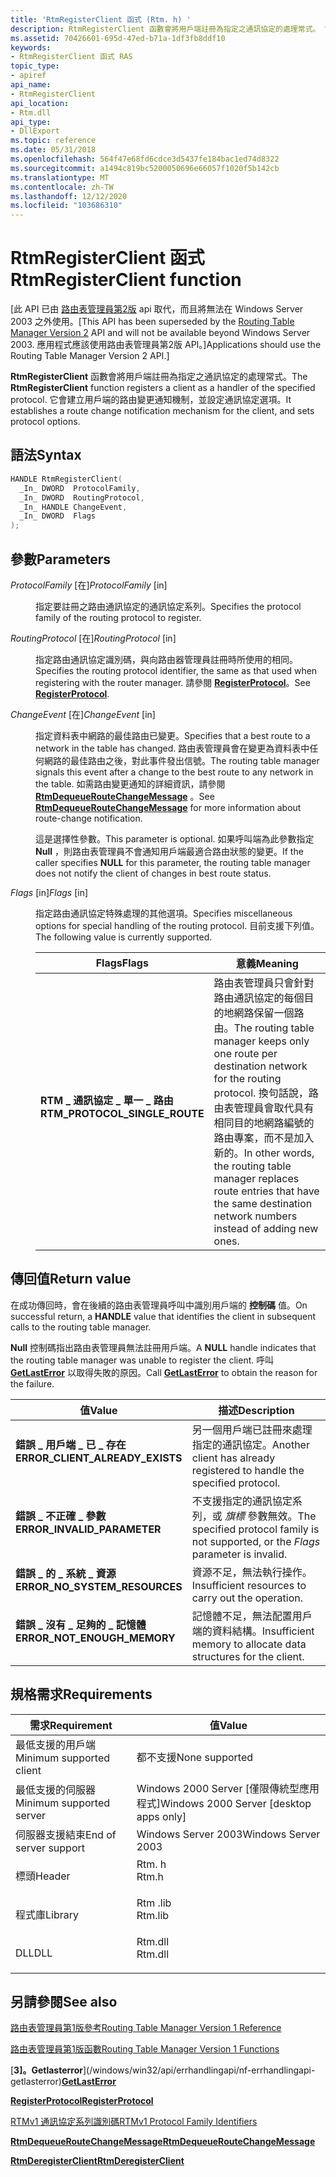 ```yaml
---
title: 'RtmRegisterClient 函式 (Rtm. h) '
description: RtmRegisterClient 函數會將用戶端註冊為指定之通訊協定的處理常式。 它會建立用戶端的路由變更通知機制，並設定通訊協定選項。
ms.assetid: 70426601-695d-47ed-b71a-1df3fb8ddf10
keywords:
- RtmRegisterClient 函式 RAS
topic_type:
- apiref
api_name:
- RtmRegisterClient
api_location:
- Rtm.dll
api_type:
- DllExport
ms.topic: reference
ms.date: 05/31/2018
ms.openlocfilehash: 564f47e68fd6cdce3d5437fe184bac1ed74d8322
ms.sourcegitcommit: a1494c819bc5200050696e66057f1020f5b142cb
ms.translationtype: MT
ms.contentlocale: zh-TW
ms.lasthandoff: 12/12/2020
ms.locfileid: "103686310"
---
```

# <a name="rtmregisterclient-function"></a><span data-ttu-id="41c59-105">RtmRegisterClient 函式</span><span class="sxs-lookup"><span data-stu-id="41c59-105">RtmRegisterClient function</span></span>

<span data-ttu-id="41c59-106">\[此 API 已由 [路由表管理員第2版](about-routing-table-manager-version-2.md) api 取代，而且將無法在 Windows Server 2003 之外使用。</span><span class="sxs-lookup"><span data-stu-id="41c59-106">\[This API has been superseded by the [Routing Table Manager Version 2](about-routing-table-manager-version-2.md) API and will not be available beyond Windows Server 2003.</span></span> <span data-ttu-id="41c59-107">應用程式應該使用路由表管理員第2版 API。\]</span><span class="sxs-lookup"><span data-stu-id="41c59-107">Applications should use the Routing Table Manager Version 2 API.\]</span></span>

<span data-ttu-id="41c59-108">**RtmRegisterClient** 函數會將用戶端註冊為指定之通訊協定的處理常式。</span><span class="sxs-lookup"><span data-stu-id="41c59-108">The **RtmRegisterClient** function registers a client as a handler of the specified protocol.</span></span> <span data-ttu-id="41c59-109">它會建立用戶端的路由變更通知機制，並設定通訊協定選項。</span><span class="sxs-lookup"><span data-stu-id="41c59-109">It establishes a route change notification mechanism for the client, and sets protocol options.</span></span>

## <a name="syntax"></a><span data-ttu-id="41c59-110">語法</span><span class="sxs-lookup"><span data-stu-id="41c59-110">Syntax</span></span>


```C++
HANDLE RtmRegisterClient(
  _In_ DWORD  ProtocolFamily,
  _In_ DWORD  RoutingProtocol,
  _In_ HANDLE ChangeEvent,
  _In_ DWORD  Flags
);
```



## <a name="parameters"></a><span data-ttu-id="41c59-111">參數</span><span class="sxs-lookup"><span data-stu-id="41c59-111">Parameters</span></span>

<dl> <dt>

<span data-ttu-id="41c59-112">*ProtocolFamily* \[在\]</span><span class="sxs-lookup"><span data-stu-id="41c59-112">*ProtocolFamily* \[in\]</span></span>
</dt> <dd>

<span data-ttu-id="41c59-113">指定要註冊之路由通訊協定的通訊協定系列。</span><span class="sxs-lookup"><span data-stu-id="41c59-113">Specifies the protocol family of the routing protocol to register.</span></span>

</dd> <dt>

<span data-ttu-id="41c59-114">*RoutingProtocol* \[在\]</span><span class="sxs-lookup"><span data-stu-id="41c59-114">*RoutingProtocol* \[in\]</span></span>
</dt> <dd>

<span data-ttu-id="41c59-115">指定路由通訊協定識別碼，與向路由器管理員註冊時所使用的相同。</span><span class="sxs-lookup"><span data-stu-id="41c59-115">Specifies the routing protocol identifier, the same as that used when registering with the router manager.</span></span> <span data-ttu-id="41c59-116">請參閱 [**RegisterProtocol**](/windows/desktop/api/Routprot/nc-routprot-pregister_protocol)。</span><span class="sxs-lookup"><span data-stu-id="41c59-116">See [**RegisterProtocol**](/windows/desktop/api/Routprot/nc-routprot-pregister_protocol).</span></span>

</dd> <dt>

<span data-ttu-id="41c59-117">*ChangeEvent* \[在\]</span><span class="sxs-lookup"><span data-stu-id="41c59-117">*ChangeEvent* \[in\]</span></span>
</dt> <dd>

<span data-ttu-id="41c59-118">指定資料表中網路的最佳路由已變更。</span><span class="sxs-lookup"><span data-stu-id="41c59-118">Specifies that a best route to a network in the table has changed.</span></span> <span data-ttu-id="41c59-119">路由表管理員會在變更為資料表中任何網路的最佳路由之後，對此事件發出信號。</span><span class="sxs-lookup"><span data-stu-id="41c59-119">The routing table manager signals this event after a change to the best route to any network in the table.</span></span> <span data-ttu-id="41c59-120">如需路由變更通知的詳細資訊，請參閱 [**RtmDequeueRouteChangeMessage**](rtmdequeueroutechangemessage.md) 。</span><span class="sxs-lookup"><span data-stu-id="41c59-120">See [**RtmDequeueRouteChangeMessage**](rtmdequeueroutechangemessage.md) for more information about route-change notification.</span></span>

<span data-ttu-id="41c59-121">這是選擇性參數。</span><span class="sxs-lookup"><span data-stu-id="41c59-121">This parameter is optional.</span></span> <span data-ttu-id="41c59-122">如果呼叫端為此參數指定 **Null** ，則路由表管理員不會通知用戶端最適合路由狀態的變更。</span><span class="sxs-lookup"><span data-stu-id="41c59-122">If the caller specifies **NULL** for this parameter, the routing table manager does not notify the client of changes in best route status.</span></span>

</dd> <dt>

<span data-ttu-id="41c59-123">*Flags* \[in\]</span><span class="sxs-lookup"><span data-stu-id="41c59-123">*Flags* \[in\]</span></span>
</dt> <dd>

<span data-ttu-id="41c59-124">指定路由通訊協定特殊處理的其他選項。</span><span class="sxs-lookup"><span data-stu-id="41c59-124">Specifies miscellaneous options for special handling of the routing protocol.</span></span> <span data-ttu-id="41c59-125">目前支援下列值。</span><span class="sxs-lookup"><span data-stu-id="41c59-125">The following value is currently supported.</span></span>



| <span data-ttu-id="41c59-126">Flags</span><span class="sxs-lookup"><span data-stu-id="41c59-126">Flags</span></span>                                                                                                                                                                                               | <span data-ttu-id="41c59-127">意義</span><span class="sxs-lookup"><span data-stu-id="41c59-127">Meaning</span></span>                                                                                                                                                                                                                                                 |
|-----------------------------------------------------------------------------------------------------------------------------------------------------------------------------------------------------|---------------------------------------------------------------------------------------------------------------------------------------------------------------------------------------------------------------------------------------------------------|
| <span id="RTM_PROTOCOL_SINGLE_ROUTE"></span><span id="rtm_protocol_single_route"></span><dl> <span data-ttu-id="41c59-128"><dt>**RTM \_ 通訊協定 \_ 單一 \_ 路由**</dt></span><span class="sxs-lookup"><span data-stu-id="41c59-128"><dt>**RTM\_PROTOCOL\_SINGLE\_ROUTE**</dt></span></span> </dl> | <span data-ttu-id="41c59-129">路由表管理員只會針對路由通訊協定的每個目的地網路保留一個路由。</span><span class="sxs-lookup"><span data-stu-id="41c59-129">The routing table manager keeps only one route per destination network for the routing protocol.</span></span> <span data-ttu-id="41c59-130">換句話說，路由表管理員會取代具有相同目的地網路編號的路由專案，而不是加入新的。</span><span class="sxs-lookup"><span data-stu-id="41c59-130">In other words, the routing table manager replaces route entries that have the same destination network numbers instead of adding new ones.</span></span><br/> |



 

</dd> </dl>

## <a name="return-value"></a><span data-ttu-id="41c59-131">傳回值</span><span class="sxs-lookup"><span data-stu-id="41c59-131">Return value</span></span>

<span data-ttu-id="41c59-132">在成功傳回時，會在後續的路由表管理員呼叫中識別用戶端的 **控制碼** 值。</span><span class="sxs-lookup"><span data-stu-id="41c59-132">On successful return, a **HANDLE** value that identifies the client in subsequent calls to the routing table manager.</span></span>

<span data-ttu-id="41c59-133">**Null** 控制碼指出路由表管理員無法註冊用戶端。</span><span class="sxs-lookup"><span data-stu-id="41c59-133">A **NULL** handle indicates that the routing table manager was unable to register the client.</span></span> <span data-ttu-id="41c59-134">呼叫 [**GetLastError**](/windows/win32/api/errhandlingapi/nf-errhandlingapi-getlasterror) 以取得失敗的原因。</span><span class="sxs-lookup"><span data-stu-id="41c59-134">Call [**GetLastError**](/windows/win32/api/errhandlingapi/nf-errhandlingapi-getlasterror) to obtain the reason for the failure.</span></span>



| <span data-ttu-id="41c59-135">值</span><span class="sxs-lookup"><span data-stu-id="41c59-135">Value</span></span>                                                                                                         | <span data-ttu-id="41c59-136">描述</span><span class="sxs-lookup"><span data-stu-id="41c59-136">Description</span></span>                                                                                     |
|---------------------------------------------------------------------------------------------------------------|-------------------------------------------------------------------------------------------------|
| <dl> <span data-ttu-id="41c59-137"><dt>**錯誤 \_ 用戶端 \_ 已 \_ 存在**</dt></span><span class="sxs-lookup"><span data-stu-id="41c59-137"><dt>**ERROR\_CLIENT\_ALREADY\_EXISTS**</dt></span></span> </dl> | <span data-ttu-id="41c59-138">另一個用戶端已註冊來處理指定的通訊協定。</span><span class="sxs-lookup"><span data-stu-id="41c59-138">Another client has already registered to handle the specified protocol.</span></span><br/>              |
| <dl> <span data-ttu-id="41c59-139"><dt>**錯誤 \_ 不正確 \_ 參數**</dt></span><span class="sxs-lookup"><span data-stu-id="41c59-139"><dt>**ERROR\_INVALID\_PARAMETER**</dt></span></span> </dl>      | <span data-ttu-id="41c59-140">不支援指定的通訊協定系列，或 *旗標* 參數無效。</span><span class="sxs-lookup"><span data-stu-id="41c59-140">The specified protocol family is not supported, or the *Flags* parameter is invalid.</span></span><br/> |
| <dl> <span data-ttu-id="41c59-141"><dt>**錯誤 \_ 的 \_ 系統 \_ 資源**</dt></span><span class="sxs-lookup"><span data-stu-id="41c59-141"><dt>**ERROR\_NO\_SYSTEM\_RESOURCES**</dt></span></span> </dl>   | <span data-ttu-id="41c59-142">資源不足，無法執行操作。</span><span class="sxs-lookup"><span data-stu-id="41c59-142">Insufficient resources to carry out the operation.</span></span><br/>                                   |
| <dl> <span data-ttu-id="41c59-143"><dt>**錯誤 \_ 沒有 \_ 足夠的 \_ 記憶體**</dt></span><span class="sxs-lookup"><span data-stu-id="41c59-143"><dt>**ERROR\_NOT\_ENOUGH\_MEMORY**</dt></span></span> </dl>     | <span data-ttu-id="41c59-144">記憶體不足，無法配置用戶端的資料結構。</span><span class="sxs-lookup"><span data-stu-id="41c59-144">Insufficient memory to allocate data structures for the client.</span></span><br/>                      |



 

## <a name="requirements"></a><span data-ttu-id="41c59-145">規格需求</span><span class="sxs-lookup"><span data-stu-id="41c59-145">Requirements</span></span>



| <span data-ttu-id="41c59-146">需求</span><span class="sxs-lookup"><span data-stu-id="41c59-146">Requirement</span></span> | <span data-ttu-id="41c59-147">值</span><span class="sxs-lookup"><span data-stu-id="41c59-147">Value</span></span> |
|-------------------------------------|------------------------------------------------------------------------------------|
| <span data-ttu-id="41c59-148">最低支援的用戶端</span><span class="sxs-lookup"><span data-stu-id="41c59-148">Minimum supported client</span></span><br/> | <span data-ttu-id="41c59-149">都不支援</span><span class="sxs-lookup"><span data-stu-id="41c59-149">None supported</span></span><br/>                                                          |
| <span data-ttu-id="41c59-150">最低支援的伺服器</span><span class="sxs-lookup"><span data-stu-id="41c59-150">Minimum supported server</span></span><br/> | <span data-ttu-id="41c59-151">Windows 2000 Server \[僅限傳統型應用程式\]</span><span class="sxs-lookup"><span data-stu-id="41c59-151">Windows 2000 Server \[desktop apps only\]</span></span><br/>                               |
| <span data-ttu-id="41c59-152">伺服器支援結束</span><span class="sxs-lookup"><span data-stu-id="41c59-152">End of server support</span></span><br/>    | <span data-ttu-id="41c59-153">Windows Server 2003</span><span class="sxs-lookup"><span data-stu-id="41c59-153">Windows Server 2003</span></span><br/>                                                     |
| <span data-ttu-id="41c59-154">標頭</span><span class="sxs-lookup"><span data-stu-id="41c59-154">Header</span></span><br/>                   | <dl> <span data-ttu-id="41c59-155"><dt>Rtm. h</dt></span><span class="sxs-lookup"><span data-stu-id="41c59-155"><dt>Rtm.h</dt></span></span> </dl>   |
| <span data-ttu-id="41c59-156">程式庫</span><span class="sxs-lookup"><span data-stu-id="41c59-156">Library</span></span><br/>                  | <dl> <span data-ttu-id="41c59-157"><dt>Rtm .lib</dt></span><span class="sxs-lookup"><span data-stu-id="41c59-157"><dt>Rtm.lib</dt></span></span> </dl> |
| <span data-ttu-id="41c59-158">DLL</span><span class="sxs-lookup"><span data-stu-id="41c59-158">DLL</span></span><br/>                      | <dl> <span data-ttu-id="41c59-159"><dt>Rtm.dll</dt></span><span class="sxs-lookup"><span data-stu-id="41c59-159"><dt>Rtm.dll</dt></span></span> </dl> |



## <a name="see-also"></a><span data-ttu-id="41c59-160">另請參閱</span><span class="sxs-lookup"><span data-stu-id="41c59-160">See also</span></span>

<dl> <dt>

[<span data-ttu-id="41c59-161">路由表管理員第1版參考</span><span class="sxs-lookup"><span data-stu-id="41c59-161">Routing Table Manager Version 1 Reference</span></span>](routing-table-manager-version-1-reference.md)
</dt> <dt>

[<span data-ttu-id="41c59-162">路由表管理員第1版函數</span><span class="sxs-lookup"><span data-stu-id="41c59-162">Routing Table Manager Version 1 Functions</span></span>](routing-table-manager-version-1-functions.md)
</dt> <dt>

<span data-ttu-id="41c59-163">[**3]。Getlasterror**](/windows/win32/api/errhandlingapi/nf-errhandlingapi-getlasterror)</span><span class="sxs-lookup"><span data-stu-id="41c59-163">[**GetLastError**](/windows/win32/api/errhandlingapi/nf-errhandlingapi-getlasterror)</span></span>
</dt> <dt>

[<span data-ttu-id="41c59-164">**RegisterProtocol**</span><span class="sxs-lookup"><span data-stu-id="41c59-164">**RegisterProtocol**</span></span>](/windows/desktop/api/Routprot/nc-routprot-pregister_protocol)
</dt> <dt>

[<span data-ttu-id="41c59-165">RTMv1 通訊協定系列識別碼</span><span class="sxs-lookup"><span data-stu-id="41c59-165">RTMv1 Protocol Family Identifiers</span></span>](routing-table-manager-version-1-protocol-family-identifiers.md)
</dt> <dt>

[<span data-ttu-id="41c59-166">**RtmDequeueRouteChangeMessage**</span><span class="sxs-lookup"><span data-stu-id="41c59-166">**RtmDequeueRouteChangeMessage**</span></span>](rtmdequeueroutechangemessage.md)
</dt> <dt>

[<span data-ttu-id="41c59-167">**RtmDeregisterClient**</span><span class="sxs-lookup"><span data-stu-id="41c59-167">**RtmDeregisterClient**</span></span>](rtmderegisterclient.md)
</dt> </dl>

 

